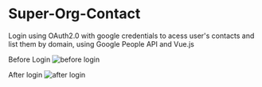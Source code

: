 # Super-Org-Contact
Login using OAuth2.0 with google credentials to acess user's contacts and list them by domain, using Google People API and Vue.js

Before Login
![before login](./example/before_login.PNG?raw=true)

After login
![after login](./example/before_login.PNG?raw=true)
